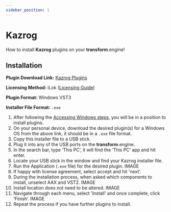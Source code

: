 ```yaml
---
sidebar_position: 1
---
```


# Kazrog

How to install **Kazrog** plugins on your **transform**.engine!

## Installation

**Plugin Download Link:** [Kazrog Plugins](https://kazrog.com/collections/audio-plugins)

**Licensing Method:** iLok ([Licensing Guide](../ilok))

**Plugin Format:** Windows VST3

**Installer File Format:** `.exe`

1. After following the [Accessing Windows steps](../installation#accessing-windows-to-install-plugins), you will be in a position to install plugins.
2. On your personal device, download the desired plugin(s) for a Windows OS from the above link, it should be in a `.exe` file format.
3. Copy this installer file to a USB stick.
4. Plug it into any of the USB ports on the **transform**.engine.
5. In the search bar, type ‘This PC’, it will find the ‘This PC’ app and hit enter.
6. Locate your USB stick in the window and find your Kazrog installer file.
7. Run the Application (`.exe` file) for the desired plugin.
   IMAGE
8. If happy with license agreement, select accept and hit 'next'.
9. During the installation process, when asked which components to install, unselect AAX and VST2.
   IMAGE
10. Install location does not need to be altered.
    IMAGE
11. Navigate through each menu, select 'Install' and once complete, click ‘Finish’.
    IMAGE
12. Repeat the process if you have further plugins to install.
